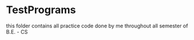 # TestPrograms
this folder contains all practice code done by me throughout all semester of B.E. - CS

